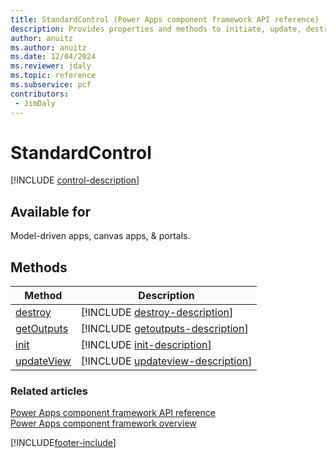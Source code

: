 ```yaml
---
title: StandardControl (Power Apps component framework API reference) | MicrosoftDocs
description: Provides properties and methods to initiate, update, destroy and perform various actions to build a component.
author: anuitz
ms.author: anuitz
ms.date: 12/04/2024
ms.reviewer: jdaly
ms.topic: reference
ms.subservice: pcf
contributors:
 - JimDaly
---
```


# StandardControl

[!INCLUDE [control-description](includes/control-description.md)]

## Available for 

Model-driven apps, canvas apps, & portals.

## Methods

|Method | Description | 
| ------------- |-------------|
|[destroy](control/destroy.md)|[!INCLUDE [destroy-description](control/includes/destroy-description.md)]| 
|[getOutputs](control/getoutputs.md)|[!INCLUDE [getoutputs-description](control/includes/getoutputs-description.md)]|
|[init](control/init.md)|[!INCLUDE [init-description](control/includes/init-description.md)]|
|[updateView](control/updateview.md)|[!INCLUDE [updateview-description](control/includes/updateview-description.md)]|

### Related articles

[Power Apps component framework API reference](../reference/index.md)<br/>
[Power Apps component framework overview](../overview.md)

[!INCLUDE[footer-include](../../../includes/footer-banner.md)]
